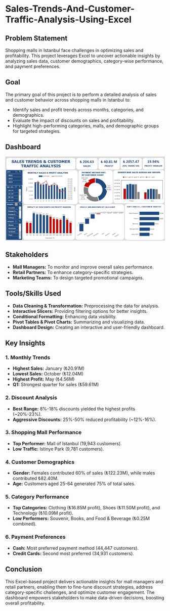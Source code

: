 # Sales-Trends-And-Customer-Traffic-Analysis-Using-Excel

## Problem Statement

Shopping malls in Istanbul face challenges in optimizing sales and profitability. This project leverages Excel to uncover actionable insights by analyzing sales data, customer demographics, category-wise performance, and payment preferences.

## Goal

The primary goal of this project is to perform a detailed analysis of sales and customer behavior across shopping malls in Istanbul to:

- Identify sales and profit trends across months, categories, and demographics.
- Evaluate the impact of discounts on sales and profitability.
- Highlight high-performing categories, malls, and demographic groups for targeted strategies.

## Dashboard

![Dashboard Image](Dashboard.jpg)

## Stakeholders

- **Mall Managers:** To monitor and improve overall sales performance.
- **Retail Partners:** To enhance category-specific strategies.
- **Marketing Teams:** To design targeted promotional campaigns.

## Tools/Skills Used

- **Data Cleaning & Transformation:** Preprocessing the data for analysis.
- **Interactive Slicers:** Providing filtering options for better insights.
- **Conditional Formatting:** Enhancing data visibility.
- **Pivot Tables & Pivot Charts:** Summarizing and visualizing data.
- **Dashboard Design:** Creating an interactive and user-friendly dashboard.

## Key Insights

### 1. Monthly Trends
- **Highest Sales:** January (₺20.91M)
- **Lowest Sales:** October (₺12.04M)
- **Highest Profit:** May (₺4.56M)
- **Q1:** Strongest quarter for sales (₺59.61M)

### 2. Discount Analysis
- **Best Range:** 8%-18% discounts yielded the highest profits (~20%-23%).
- **Aggressive Discounts:** 25%-50% reduced profitability (~12%-16%).

### 3. Shopping Mall Performance
- **Top Performer:** Mall of Istanbul (19,943 customers).
- **Low Traffic:** Istinye Park (9,781 customers).

### 4. Customer Demographics
- **Gender:** Females contributed 60% of sales (₺122.23M), while males contributed ₺82.40M.
- **Age:** Customers aged 25-64 generated 75% of total sales.

### 5. Category Performance
- **Top Categories:** Clothing (₺16.85M profit), Shoes (₺11.50M profit), and Technology (₺10.09M profit).
- **Low Performers:** Souvenir, Books, and Food & Beverage (₺0.25M combined).

### 6. Payment Preferences
- **Cash:** Most preferred payment method (44,447 customers).
- **Credit Cards:** Second most preferred (34,931 customers).

## Conclusion

This Excel-based project delivers actionable insights for mall managers and retail partners, enabling them to fine-tune discount strategies, address category-specific challenges, and optimize customer engagement. The dashboard empowers stakeholders to make data-driven decisions, boosting overall profitability.


